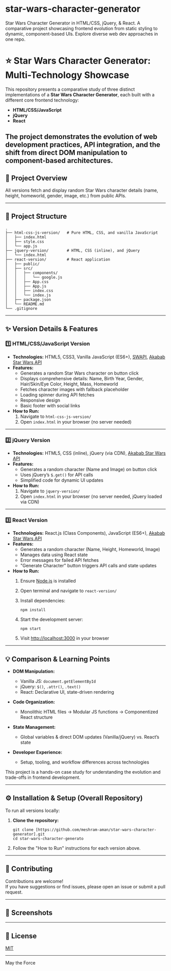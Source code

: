 # star-wars-character-generator
Star Wars Character Generator in HTML/CSS, jQuery, &amp; React. A comparative project showcasing frontend evolution from static styling to dynamic, component-based UIs. Explore diverse web dev approaches in one repo.
# ⭐ Star Wars Character Generator: Multi-Technology Showcase

This repository presents a comparative study of three distinct implementations of a **Star Wars Character Generator**, each built with a different core frontend technology:

- **HTML/CSS/JavaScript**
- **jQuery**
- **React**

The project demonstrates the evolution of web development practices, API integration, and the shift from direct DOM manipulation to component-based architectures.
---

## 🚀 Project Overview

All versions fetch and display random Star Wars character details (name, height, homeworld, gender, image, etc.) from public APIs.

---

## 📂 Project Structure

```
.
├── html-css-js-version/   # Pure HTML, CSS, and vanilla JavaScript
│   ├── index.html
│   ├── style.css
│   └── app.js
├── jquery-version/        # HTML, CSS (inline), and jQuery
│   └── index.html
├── react-version/         # React application
│   ├── public/
│   ├── src/
│   │   ├── components/
│   │   │   └── google.js
│   │   ├── App.css
│   │   ├── App.js
│   │   ├── index.css
│   │   └── index.js
│   ├── package.json
│   └── README.md
└── .gitignore
```

---

## ✨ Version Details & Features

### 1️⃣ HTML/CSS/JavaScript Version

- **Technologies:** HTML5, CSS3, Vanilla JavaScript (ES6+), [SWAPI](https://swapi.py4e.com), [Akabab Star Wars API](https://akabab.github.io/starwars-api/)
- **Features:**
  - Generates a random Star Wars character on button click
  - Displays comprehensive details: Name, Birth Year, Gender, Hair/Skin/Eye Color, Height, Mass, Homeworld
  - Fetches character images with fallback placeholder
  - Loading spinner during API fetches
  - Responsive design
  - Basic footer with social links
- **How to Run:**  
  1. Navigate to `html-css-js-version/`
  2. Open `index.html` in your browser (no server needed)

---

### 2️⃣ jQuery Version

- **Technologies:** HTML5, CSS (inline), jQuery (via CDN), [Akabab Star Wars API](https://akabab.github.io/starwars-api/)
- **Features:**
  - Generates a random character (Name and Image) on button click
  - Uses jQuery’s `$.get()` for API calls
  - Simplified code for dynamic UI updates
- **How to Run:**  
  1. Navigate to `jquery-version/`
  2. Open `index.html` in your browser (no server needed, jQuery loaded via CDN)

---

### 3️⃣ React Version

- **Technologies:** React.js (Class Components), JavaScript (ES6+), [Akabab Star Wars API](https://akabab.github.io/starwars-api/)
- **Features:**
  - Generates a random character (Name, Height, Homeworld, Image)
  - Manages data using React state
  - Error messages for failed API fetches
  - "Generate Character" button triggers API calls and state updates
- **How to Run:**  
  1. Ensure [Node.js](https://nodejs.org/) is installed
  2. Open terminal and navigate to `react-version/`
  3. Install dependencies:  
     ```
     npm install
     
     ```
  4. Start the development server:  
     ```
     npm start
     ```

  5. Visit [http://localhost:3000](http://localhost:3000) in your browser

---

## 💡 Comparison & Learning Points

- **DOM Manipulation:**  
  - Vanilla JS: `document.getElementById`
  - jQuery: `$()`, `.attr()`, `.text()`
  - React: Declarative UI, state-driven rendering

- **Code Organization:**  
  - Monolithic HTML files → Modular JS functions → Componentized React structure

- **State Management:**  
  - Global variables & direct DOM updates (Vanilla/jQuery) vs. React’s state

- **Developer Experience:**  
  - Setup, tooling, and workflow differences across technologies

This project is a hands-on case study for understanding the evolution and trade-offs in frontend development.

---

## ⚙️ Installation & Setup (Overall Repository)

To run all versions locally:

1. **Clone the repository:**
   ```
   git clone [https://github.com/meshram-aman/star-wars-character-generator].git
   cd star-wars-character-generato
   ```
2. Follow the "How to Run" instructions for each version above.

---

## 🤝 Contributing

Contributions are welcome!  
If you have suggestions or find issues, please open an issue or submit a pull request.

---

## 📸 Screenshots

<!-- Add screenshots here if available -->

---

## 📜 License

[MIT](LICENSE)

---

May the Force
